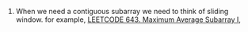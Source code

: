 1. When we need a contiguous subarray we need to think of sliding window. for example, <a href="https://leetcode.com/problems/maximum-average-subarray-i/description/?envType=problem-list-v2&envId=sliding-window">LEETCODE 643. Maximum Average Subarray I</a>, 
